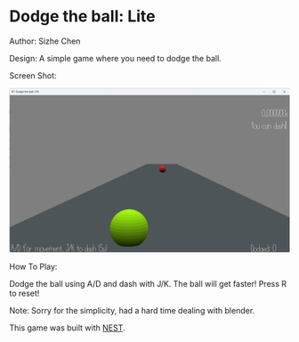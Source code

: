 # Dodge the ball: Lite

Author: Sizhe Chen

Design: A simple game where you need to dodge the ball. 


Screen Shot:

![Screen Shot](screenshot1.png)

How To Play:

Dodge the ball using A/D and dash with J/K. The ball will get faster! Press R to reset!

Note: Sorry for the simplicity, had a hard time dealing with blender.

This game was built with [NEST](NEST.md).
